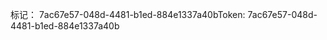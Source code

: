 <span data-ttu-id="147eb-101">标记： 7ac67e57-048d-4481-b1ed-884e1337a40b</span><span class="sxs-lookup"><span data-stu-id="147eb-101">Token: 7ac67e57-048d-4481-b1ed-884e1337a40b</span></span>